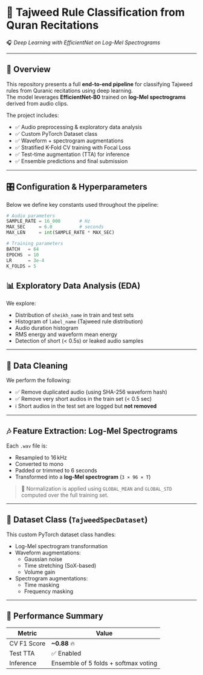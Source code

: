 # 🕌 Tajweed Rule Classification from Quran Recitations  
🎧 *Deep Learning with EfficientNet on Log-Mel Spectrograms*

---

## 📌 Overview

This repository presents a full **end-to-end pipeline** for classifying Tajweed rules from Quranic recitations using deep learning.  
The model leverages **EfficientNet-B0** trained on **log-Mel spectrograms** derived from audio clips.

The project includes:

- ✅ Audio preprocessing & exploratory data analysis
- ✅ Custom PyTorch Dataset class
- ✅ Waveform + spectrogram augmentations
- ✅ Stratified K-Fold CV training with Focal Loss
- ✅ Test-time augmentation (TTA) for inference
- ✅ Ensemble predictions and final submission

---


## 🎛️ Configuration & Hyperparameters

Below we define key constants used throughout the pipeline:

```python
# Audio parameters
SAMPLE_RATE = 16_000       # Hz
MAX_SEC     = 6.0          # seconds
MAX_LEN     = int(SAMPLE_RATE * MAX_SEC)

# Training parameters
BATCH   = 64
EPOCHS  = 10
LR      = 3e-4
K_FOLDS = 5
```
## 📊 Exploratory Data Analysis (EDA)

We explore:

- Distribution of `sheikh_name` in train and test sets
- Histogram of `label_name` (Tajweed rule distribution)
- Audio duration histogram
- RMS energy and waveform mean energy
- Detection of short (< 0.5s) or leaked audio samples

---

## 🧹 Data Cleaning

We perform the following:

- ✅ Remove duplicated audio (using SHA-256 waveform hash)
- ✅ Remove very short audios in the train set (< 0.5 sec)
- ℹ️ Short audios in the test set are logged but **not removed**

---

## 🎶 Feature Extraction: Log-Mel Spectrograms

Each `.wav` file is:

- Resampled to 16 kHz
- Converted to mono
- Padded or trimmed to 6 seconds
- Transformed into a **log-Mel spectrogram** (`3 × 96 × T`)

> 🔄 Normalization is applied using `GLOBAL_MEAN` and `GLOBAL_STD` computed over the full training set.

---

## 🧾 Dataset Class (`TajweedSpecDataset`)

This custom PyTorch dataset class handles:

- Log-Mel spectrogram transformation
- Waveform augmentations:
  - Gaussian noise
  - Time stretching (SoX-based)
  - Volume gain
- Spectrogram augmentations:
  - Time masking
  - Frequency masking

---

## 🧼 Performance Summary

| Metric       | Value                                |
|--------------|--------------------------------------|
| CV F1 Score  | **~0.88** 🔥                         |
| Test TTA     | ✅ Enabled                            |
| Inference    | Ensemble of 5 folds + softmax voting |
